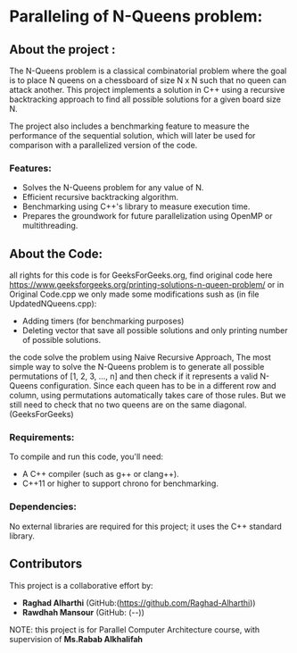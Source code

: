 # Paralleling of N-Queens problem:


## About the project :

The N-Queens problem is a classical combinatorial problem where the goal is to place N queens on a chessboard of size N x N such that no queen can attack another. This project implements a solution in C++ using a recursive backtracking approach to find all possible solutions for a given board size N.

The project also includes a benchmarking feature to measure the performance of the sequential solution, which will later be used for comparison with a parallelized version of the code.

### Features: 
- Solves the N-Queens problem for any value of N.
- Efficient recursive backtracking algorithm.
- Benchmarking using C++'s <chrono> library to measure execution time.
- Prepares the groundwork for future parallelization using OpenMP or multithreading.

## About the Code:
all rights for this code is for GeeksForGeeks.org, find original code here https://www.geeksforgeeks.org/printing-solutions-n-queen-problem/ or in Original Code.cpp
we only made some modifications sush as (in file UpdatedNQueens.cpp):
- Adding timers (for benchmarking purposes)
- Deleting vector that save all possible solutions and only printing number of possible solutions.

the code solve the problem using Naive Recursive Approach, The most simple way to solve the N-Queens problem is to generate
all possible permutations of [1, 2, 3, …, n] and then check if it represents a valid N-Queens configuration. 
Since each queen has to be in a different row and column, using permutations automatically takes care of those rules. 
But we still need to check that no two queens are on the same diagonal. (GeeksForGeeks)

### Requirements:
To compile and run this code, you'll need:
- A C++ compiler (such as g++ or clang++).
- C++11 or higher to support chrono for benchmarking.


### Dependencies:
No external libraries are required for this project; it uses the C++ standard library.

## Contributors

This project is a collaborative effort by:

- **Raghad Alharthi** (GitHub:(https://github.com/Raghad-Alharthi))
- **Rawdhah Mansour** (GitHub: (--))


NOTE: this project is for Parallel Computer Architecture course, with supervision of **Ms.Rabab Alkhalifah**
